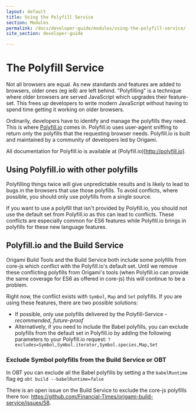 ```yaml
---
layout: default
title: Using the Polyfill Service
section: Modules
permalink: /docs/developer-guide/modules/using-the-polyfill-service/
site_section: developer-guide

---
```

# The Polyfill Service

Not all browsers are equal. As new standards and features are added to browsers, older ones (eg ie8) are left behind. "Polyfilling" is a technique where older browsers are served JavaScript which upgrades their feature-set. This frees up developers to write modern JavaScript without having to spend time getting it working on older browsers.

Ordinarily, developers have to identify and manage the polyfills they need. This is where [Polyfill.io](https://polyfill.io) comes in. Polyfill.io uses user-agent sniffing to return only the polyfills that the requesting browser needs. Polyfill.io is built and maintained by a community of developers led by Origami.

All documentation for Polyfill.io is available at (Polyfill.io)[http://polyfill.io].


## Using Polyfill.io with other polyfills
Polyfilling things twice will give unpredictable results and is likely to lead to bugs in the browsers that use those polyfills. To avoid conflicts, where possible, you should only use polyfills from a single source.

If you want to use a polyfill that isn't provided by Polyfill.io, you should not use the default set from Polyfill.io as this can lead to conflicts. These conflicts are especially common for ES6 features while Polyfill.io brings in polyfills for these new language features.


## Polyfill.io and the Build Service
Origami Build Tools and the Build Service both include some polyfills from core-js which conflict with the Polyfill.io's default set. Until we remove these conflicting polyfills from Origami's tools (when Polyfill.io can provide the same coverage for ES6 as offered in core-js) this will continue to be a problem.

Right now, the conflict exists with `Symbol`, `Map` and `Set` polyfills. If you are using these features, there are two possible solutions:

- If possible, only use polyfills delivered by the Polyfill-Service - ​*recommended, future-proof*
- Alternatively, if you need to include the Babel polyfills, you can exclude polyfills from the default set in Polyfill.io by adding the following parameters to your Polyfill.io request:  `?excludes=Symbol,Symbol.iterator,Symbol.species,Map,Set`

### Exclude Symbol polyfills from the Build Service or OBT
In OBT you can exclude all the Babel polyfills by setting a the `babelRuntime` flag eg
`obt build --babelRuntime=false`

There is an open issue on the Build Service to exclude the core-js polyfills there too: https://github.com/Financial-Times/origami-build-service/issues/58.
